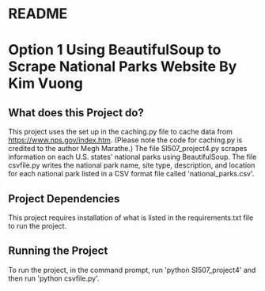 # **README**
# **Option 1 Using BeautifulSoup to Scrape National Parks Website By Kim Vuong**


## **What does this Project do?**
This project uses the set up in the caching.py file to cache data from https://www.nps.gov/index.htm. (Please note the code for caching.py is credited to the author Megh Marathe.) The file SI507_project4.py scrapes information on each U.S. states' national parks using BeautifulSoup. The file csvfile.py writes the national park name, site type, description, and location for each national park listed in a CSV format file called 'national_parks.csv'.


## **Project Dependencies**

This project requires installation of what is listed in the requirements.txt file to run the project.


## **Running the Project**
To run the project, in the command prompt, run 'python SI507_project4' and then run 'python csvfile.py'.
